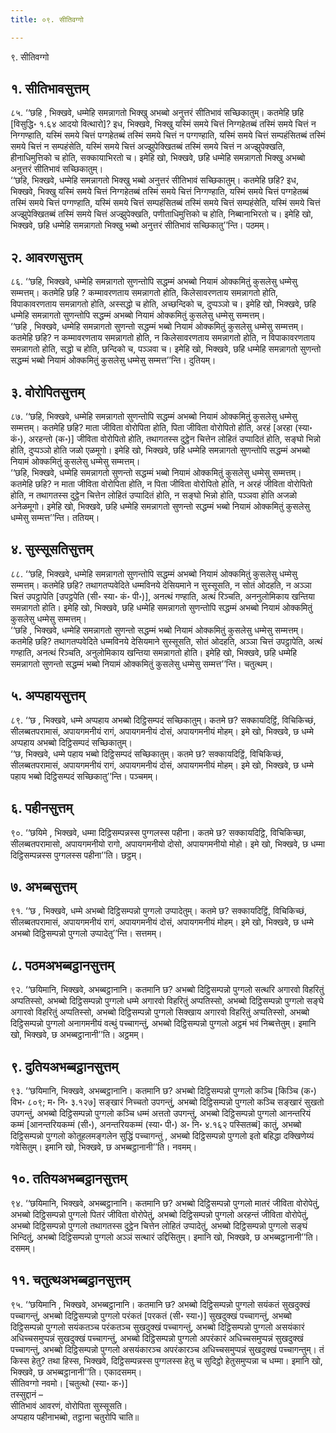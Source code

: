 ```yaml
---
title: ०९. सीतिवग्गो

---
```

९. सीतिवग्गो  


## १. सीतिभावसुत्तम्

८५. ‘‘छहि , भिक्खवे, धम्मेहि समन्नागतो भिक्खु अभब्बो अनुत्तरं सीतिभावं सच्छिकातुम्। कतमेहि छहि [विसुद्धि॰ १.६४ आदयो वित्थारो]? इध, भिक्खवे, भिक्खु यस्मिं समये चित्तं निग्गहेतब्बं तस्मिं समये चित्तं न निग्गण्हाति, यस्मिं समये चित्तं पग्गहेतब्बं तस्मिं समये चित्तं न पग्गण्हाति, यस्मिं समये चित्तं सम्पहंसितब्बं तस्मिं समये चित्तं न सम्पहंसेति, यस्मिं समये चित्तं अज्झुपेक्खितब्बं तस्मिं समये चित्तं न अज्झुपेक्खति, हीनाधिमुत्तिको च होति, सक्कायाभिरतो च। इमेहि खो, भिक्खवे, छहि धम्मेहि समन्नागतो भिक्खु अभब्बो अनुत्तरं सीतिभावं सच्छिकातुम्।  
‘‘छहि, भिक्खवे, धम्मेहि समन्नागतो भिक्खु भब्बो अनुत्तरं सीतिभावं सच्छिकातुम्। कतमेहि छहि? इध, भिक्खवे, भिक्खु यस्मिं समये चित्तं निग्गहेतब्बं तस्मिं समये चित्तं निग्गण्हाति, यस्मिं समये चित्तं पग्गहेतब्बं तस्मिं समये चित्तं पग्गण्हाति, यस्मिं समये चित्तं सम्पहंसितब्बं तस्मिं समये चित्तं सम्पहंसेति, यस्मिं समये चित्तं अज्झुपेक्खितब्बं तस्मिं समये चित्तं अज्झुपेक्खति, पणीताधिमुत्तिको च होति, निब्बानाभिरतो च। इमेहि खो, भिक्खवे, छहि धम्मेहि समन्नागतो भिक्खु भब्बो अनुत्तरं सीतिभावं सच्छिकातु’’न्ति। पठमम्।  


## २. आवरणसुत्तम्

८६. ‘‘छहि, भिक्खवे, धम्मेहि समन्नागतो सुणन्तोपि सद्धम्मं अभब्बो नियामं ओक्कमितुं कुसलेसु धम्मेसु सम्मत्तम्। कतमेहि छहि ? कम्मावरणताय समन्नागतो होति, किलेसावरणताय समन्नागतो होति, विपाकावरणताय समन्नागतो होति, अस्सद्धो च होति, अच्छन्दिको च, दुप्पञ्ञो च। इमेहि खो, भिक्खवे, छहि धम्मेहि समन्नागतो सुणन्तोपि सद्धम्मं अभब्बो नियामं ओक्कमितुं कुसलेसु धम्मेसु सम्मत्तम्।  
‘‘छहि , भिक्खवे, धम्मेहि समन्नागतो सुणन्तो सद्धम्मं भब्बो नियामं ओक्कमितुं कुसलेसु धम्मेसु सम्मत्तम्। कतमेहि छहि? न कम्मावरणताय समन्नागतो होति, न किलेसावरणताय समन्नागतो होति, न विपाकावरणताय समन्नागतो होति, सद्धो च होति, छन्दिको च, पञ्ञवा च। इमेहि खो, भिक्खवे, छहि धम्मेहि समन्नागतो सुणन्तो सद्धम्मं भब्बो नियामं ओक्कमितुं कुसलेसु धम्मेसु सम्मत्त’’न्ति। दुतियम्।  


## ३. वोरोपितसुत्तम्

८७. ‘‘छहि, भिक्खवे, धम्मेहि समन्नागतो सुणन्तोपि सद्धम्मं अभब्बो नियामं ओक्कमितुं कुसलेसु धम्मेसु सम्मत्तम्। कतमेहि छहि? माता जीविता वोरोपिता होति, पिता जीविता वोरोपितो होति, अरहं [अरहा (स्या॰ कं॰), अरहन्तो (क॰)] जीविता वोरोपितो होति, तथागतस्स दुट्ठेन चित्तेन लोहितं उप्पादितं होति, सङ्घो भिन्नो होति, दुप्पञ्ञो होति जळो एळमूगो। इमेहि खो, भिक्खवे, छहि धम्मेहि समन्नागतो सुणन्तोपि सद्धम्मं अभब्बो नियामं ओक्कमितुं कुसलेसु धम्मेसु सम्मत्तम्।  
‘‘छहि, भिक्खवे, धम्मेहि समन्नागतो सुणन्तो सद्धम्मं भब्बो नियामं ओक्कमितुं कुसलेसु धम्मेसु सम्मत्तम्। कतमेहि छहि? न माता जीविता वोरोपिता होति, न पिता जीविता वोरोपितो होति, न अरहं जीविता वोरोपितो होति, न तथागतस्स दुट्ठेन चित्तेन लोहितं उप्पादितं होति, न सङ्घो भिन्नो होति, पञ्ञवा होति अजळो अनेळमूगो। इमेहि खो, भिक्खवे, छहि धम्मेहि समन्नागतो सुणन्तो सद्धम्मं भब्बो नियामं ओक्कमितुं कुसलेसु धम्मेसु सम्मत्त’’न्ति। ततियम्।  


## ४. सुस्सूसतिसुत्तम्

८८. ‘‘छहि, भिक्खवे, धम्मेहि समन्नागतो सुणन्तोपि सद्धम्मं अभब्बो नियामं ओक्कमितुं कुसलेसु धम्मेसु सम्मत्तम्। कतमेहि छहि? तथागतप्पवेदिते धम्मविनये देसियमाने न सुस्सूसति, न सोतं ओदहति, न अञ्ञा चित्तं उपट्ठापेति [उपट्ठपेति (सी॰ स्या॰ कं॰ पी॰)], अनत्थं गण्हाति, अत्थं रिञ्चति, अननुलोमिकाय खन्तिया समन्नागतो होति। इमेहि खो, भिक्खवे, छहि धम्मेहि समन्नागतो सुणन्तोपि सद्धम्मं अभब्बो नियामं ओक्कमितुं कुसलेसु धम्मेसु सम्मत्तम्।  
‘‘छहि , भिक्खवे, धम्मेहि समन्नागतो सुणन्तो सद्धम्मं भब्बो नियामं ओक्कमितुं कुसलेसु धम्मेसु सम्मत्तम्। कतमेहि छहि? तथागतप्पवेदिते धम्मविनये देसियमाने सुस्सूसति, सोतं ओदहति, अञ्ञा चित्तं उपट्ठापेति, अत्थं गण्हाति, अनत्थं रिञ्चति, अनुलोमिकाय खन्तिया समन्नागतो होति। इमेहि खो, भिक्खवे, छहि धम्मेहि समन्नागतो सुणन्तो सद्धम्मं भब्बो नियामं ओक्कमितुं कुसलेसु धम्मेसु सम्मत्त’’न्ति। चतुत्थम्।  


## ५. अप्पहायसुत्तम्

८९. ‘‘छ , भिक्खवे, धम्मे अप्पहाय अभब्बो दिट्ठिसम्पदं सच्छिकातुम्। कतमे छ? सक्कायदिट्ठिं, विचिकिच्छं, सीलब्बतपरामासं, अपायगमनीयं रागं, अपायगमनीयं दोसं, अपायगमनीयं मोहम्। इमे खो, भिक्खवे, छ धम्मे अप्पहाय अभब्बो दिट्ठिसम्पदं सच्छिकातुम्।  
‘‘छ, भिक्खवे, धम्मे पहाय भब्बो दिट्ठिसम्पदं सच्छिकातुम्। कतमे छ? सक्कायदिट्ठिं, विचिकिच्छं, सीलब्बतपरामासं, अपायगमनीयं रागं, अपायगमनीयं दोसं, अपायगमनीयं मोहम्। इमे खो, भिक्खवे, छ धम्मे पहाय भब्बो दिट्ठिसम्पदं सच्छिकातु’’न्ति। पञ्चमम्।  


## ६. पहीनसुत्तम्

९०. ‘‘छयिमे , भिक्खवे, धम्मा दिट्ठिसम्पन्नस्स पुग्गलस्स पहीना। कतमे छ? सक्कायदिट्ठि, विचिकिच्छा, सीलब्बतपरामासो, अपायगमनीयो रागो, अपायगमनीयो दोसो, अपायगमनीयो मोहो। इमे खो, भिक्खवे, छ धम्मा दिट्ठिसम्पन्नस्स पुग्गलस्स पहीना’’ति। छट्ठम्।  


## ७. अभब्बसुत्तम्

९१. ‘‘छ , भिक्खवे, धम्मे अभब्बो दिट्ठिसम्पन्नो पुग्गलो उप्पादेतुम्। कतमे छ? सक्कायदिट्ठिं, विचिकिच्छं, सीलब्बतपरामासं, अपायगमनीयं रागं, अपायगमनीयं दोसं, अपायगमनीयं मोहम्। इमे खो, भिक्खवे, छ धम्मे अभब्बो दिट्ठिसम्पन्नो पुग्गलो उप्पादेतु’’न्ति। सत्तमम्।  


## ८. पठमअभब्बट्ठानसुत्तम्

९२. ‘‘छयिमानि, भिक्खवे, अभब्बट्ठानानि। कतमानि छ? अभब्बो दिट्ठिसम्पन्नो पुग्गलो सत्थरि अगारवो विहरितुं अप्पतिस्सो, अभब्बो दिट्ठिसम्पन्नो पुग्गलो धम्मे अगारवो विहरितुं अप्पतिस्सो, अभब्बो दिट्ठिसम्पन्नो पुग्गलो सङ्घे अगारवो विहरितुं अप्पतिस्सो, अभब्बो दिट्ठिसम्पन्नो पुग्गलो सिक्खाय अगारवो विहरितुं अप्पतिस्सो, अभब्बो दिट्ठिसम्पन्नो पुग्गलो अनागमनीयं वत्थुं पच्चागन्तुं, अभब्बो दिट्ठिसम्पन्नो पुग्गलो अट्ठमं भवं निब्बत्तेतुम्। इमानि खो, भिक्खवे, छ अभब्बट्ठानानी’’ति। अट्ठमम्।  


## ९. दुतियअभब्बट्ठानसुत्तम्

९३. ‘‘छयिमानि, भिक्खवे, अभब्बट्ठानानि। कतमानि छ? अभब्बो दिट्ठिसम्पन्नो पुग्गलो कञ्चि [किञ्चि (क॰) विभ॰ ८०९; म॰ नि॰ ३.१२७] सङ्खारं निच्चतो उपगन्तुं, अभब्बो दिट्ठिसम्पन्नो पुग्गलो कञ्चि सङ्खारं सुखतो उपगन्तुं, अभब्बो दिट्ठिसम्पन्नो पुग्गलो कञ्चि धम्मं अत्ततो उपगन्तुं, अभब्बो दिट्ठिसम्पन्नो पुग्गलो आनन्तरियं कम्मं [आनन्तरियकम्मं (सी॰), अनन्तरियकम्मं (स्या॰ पी॰) अ॰ नि॰ ४.१६२ पस्सितब्बं] कातुं, अभब्बो दिट्ठिसम्पन्नो पुग्गलो कोतूहलमङ्गलेन सुद्धिं पच्चागन्तुं , अभब्बो दिट्ठिसम्पन्नो पुग्गलो इतो बहिद्धा दक्खिणेय्यं गवेसितुम्। इमानि खो, भिक्खवे, छ अभब्बट्ठानानी’’ति। नवमम्।  


## १०. ततियअभब्बट्ठानसुत्तम्

९४. ‘‘छयिमानि, भिक्खवे, अभब्बट्ठानानि। कतमानि छ? अभब्बो दिट्ठिसम्पन्नो पुग्गलो मातरं जीविता वोरोपेतुं, अभब्बो दिट्ठिसम्पन्नो पुग्गलो पितरं जीविता वोरोपेतुं, अभब्बो दिट्ठिसम्पन्नो पुग्गलो अरहन्तं जीविता वोरोपेतुं, अभब्बो दिट्ठिसम्पन्नो पुग्गलो तथागतस्स दुट्ठेन चित्तेन लोहितं उप्पादेतुं, अभब्बो दिट्ठिसम्पन्नो पुग्गलो सङ्घं भिन्दितुं, अभब्बो दिट्ठिसम्पन्नो पुग्गलो अञ्ञं सत्थारं उद्दिसितुम्। इमानि खो, भिक्खवे, छ अभब्बट्ठानानी’’ति। दसमम्।  


## ११. चतुत्थअभब्बट्ठानसुत्तम्

९५. ‘‘छयिमानि , भिक्खवे, अभब्बट्ठानानि। कतमानि छ? अभब्बो दिट्ठिसम्पन्नो पुग्गलो सयंकतं सुखदुक्खं पच्चागन्तुं, अभब्बो दिट्ठिसम्पन्नो पुग्गलो परंकतं [परकतं (सी॰ स्या॰)] सुखदुक्खं पच्चागन्तुं, अभब्बो दिट्ठिसम्पन्नो पुग्गलो सयंकतञ्च परंकतञ्च सुखदुक्खं पच्चागन्तुं, अभब्बो दिट्ठिसम्पन्नो पुग्गलो असयंकारं अधिच्चसमुप्पन्नं सुखदुक्खं पच्चागन्तुं, अभब्बो दिट्ठिसम्पन्नो पुग्गलो अपरंकारं अधिच्चसमुप्पन्नं सुखदुक्खं पच्चागन्तुं, अभब्बो दिट्ठिसम्पन्नो पुग्गलो असयंकारञ्च अपरंकारञ्च अधिच्चसमुप्पन्नं सुखदुक्खं पच्चागन्तुम्। तं किस्स हेतु? तथा हिस्स, भिक्खवे, दिट्ठिसम्पन्नस्स पुग्गलस्स हेतु च सुदिट्ठो हेतुसमुप्पन्ना च धम्मा। इमानि खो, भिक्खवे, छ अभब्बट्ठानानी’’ति। एकादसमम्।  
सीतिवग्गो नवमो। [चतुत्थो (स्या॰ क॰)]  
तस्सुद्दानं –  
सीतिभावं आवरणं, वोरोपिता सुस्सूसति।  
अप्पहाय पहीनाभब्बो, तट्ठाना चतुरोपि चाति॥  
